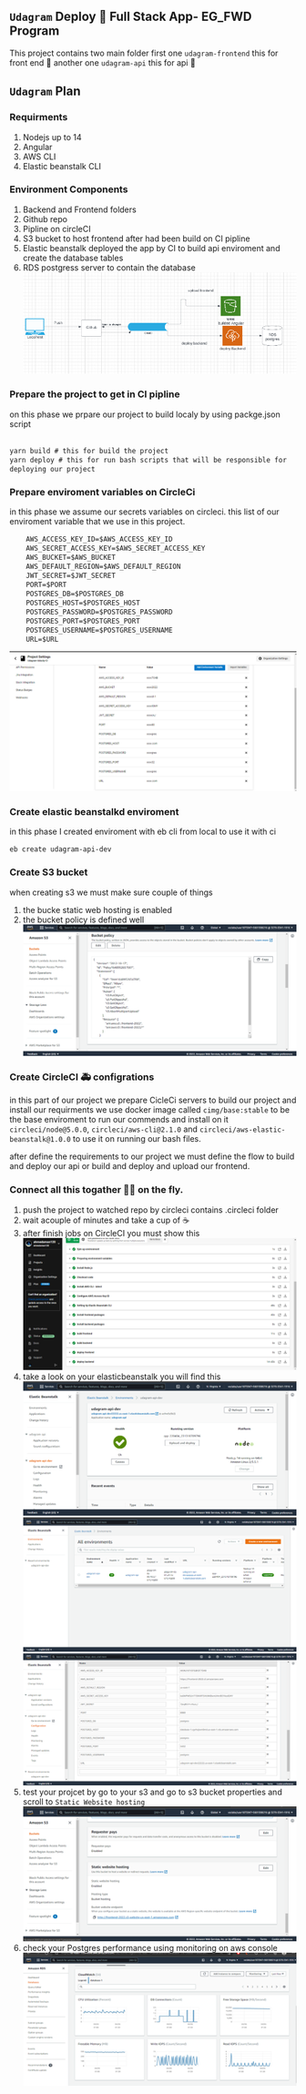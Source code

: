## `Udagram` Deploy 🚀 Full Stack App- EG_FWD Program

This project contains two main folder first one ` udagram-frontend ` this for front end 🎨 another one `udagram-api` this for api 🚢 



##  `Udagram` Plan

### Requirments
1. Nodejs up to 14
2. Angular
3. AWS CLI
4. Elastic beanstalk CLI
### Environment Components
1. Backend and Frontend folders
2. Github repo
3. Pipline on circleCI 
4. S3 bucket to host frontend after had been build on CI pipline
5. Elastic beanstalk deployed the app by CI to build api enviroment and create the database tables
6. RDS postgress server to contain the database
![basic plane](./udagram-snapshots/plane%20(2).png)

### Prepare the project to get in CI pipline
on this phase we prpare our project to build localy by using packge.json script
```

yarn build # this for build the project
yarn deploy # this for run bash scripts that will be responsible for deploying our project
```
### Prepare enviroment variables on CircleCi
in this phase we assume our secrets variables on circleci. this list of our enviroment variable that we use in this project. 
```
    AWS_ACCESS_KEY_ID=$AWS_ACCESS_KEY_ID 
    AWS_SECRET_ACCESS_KEY=$AWS_SECRET_ACCESS_KEY
    AWS_BUCKET=$AWS_BUCKET
    AWS_DEFAULT_REGION=$AWS_DEFAULT_REGION
    JWT_SECRET=$JWT_SECRET
    PORT=$PORT
    POSTGRES_DB=$POSTGRES_DB
    POSTGRES_HOST=$POSTGRES_HOST
    POSTGRES_PASSWORD=$POSTGRES_PASSWORD
    POSTGRES_PORT=$POSTGRES_PORT
    POSTGRES_USERNAME=$POSTGRES_USERNAME
    URL=$URL
```
![Enviroment variable](./udagram-snapshots/CI-variables.png)

### Create elastic beanstalkd enviroment 
in this phase I created enviroment with eb cli from local to use it with ci
```
eb create udagram-api-dev
```
### Create S3 bucket
when creating s3 we must make sure couple of things
1. the bucke static web hosting is enabled
2. the bucket policy is defined well
![s3 bucket policy](./udagram-snapshots/s3-bucketPolicy.png)

### Create CircleCI 🚑 configrations 
in this part of our project we prepare CicleCi servers to build our project and install our requirments we use docker image called `cimg/base:stable` to be the base enviroment to run our commends and install on it `circleci/node@5.0.0`, `circleci/aws-cli@2.1.0` and `circleci/aws-elastic-beanstalk@1.0.0` to use it on running our bash files.

after define the requirements to our project we must define the flow to build and deploy our api or build and deploy and upload our frontend.

### Connect all this togather 🧑‍✈️ on the fly.
1. push the project to watched repo by circleci contains .circleci folder
2. wait acouple of minutes and take a cup of ☕
3. after finish jobs on CircleCI you must show this
![success job](./udagram-snapshots/CI-lastBuild.png)
4. take a look on your elasticbeanstalk you will find this
![EB env](./udagram-snapshots/eb-env.png)
![EB apps](./udagram-snapshots/eb-app.png)
![EB env vars](./udagram-snapshots/eb-env-variables.png)
5. test your projcet by go to your s3 and go to s3 bucket properties and scroll to `Static Website hosting` 
![S3 URL](./udagram-snapshots/s3-url.png)
6. check your Postgres performance using monitoring on aws console
![RDS monitoring](./udagram-snapshots/RDS-monitoring%20(3).png) 

